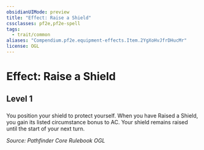 ```yaml
---
obsidianUIMode: preview
title: "Effect: Raise a Shield"
cssclasses: pf2e,pf2e-spell
tags:
  - trait/common
aliases: "Compendium.pf2e.equipment-effects.Item.2YgXoHvJfrDHucMr"
license: OGL
---
```

# Effect: Raise a Shield
## Level 1
### 






You position your shield to protect yourself. When you have Raised a Shield, you gain its listed circumstance bonus to AC. Your shield remains raised until the start of your next turn.

*Source: Pathfinder Core Rulebook*
*OGL*